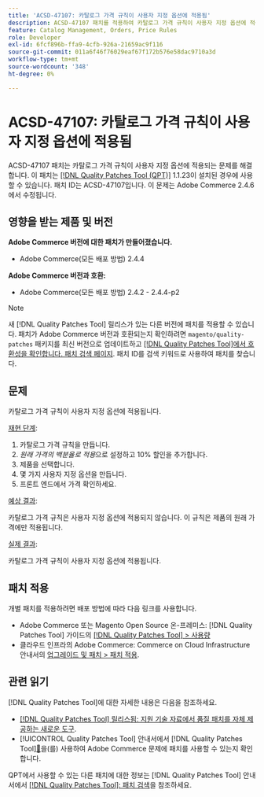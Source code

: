 ```yaml
---
title: 'ACSD-47107: 카탈로그 가격 규칙이 사용자 지정 옵션에 적용됨'
description: ACSD-47107 패치를 적용하여 카탈로그 가격 규칙이 사용자 지정 옵션에 적용되는 Adobe Commerce 문제를 해결합니다.
feature: Catalog Management, Orders, Price Rules
role: Developer
exl-id: 6fcf896b-ffa9-4cfb-926a-21659ac9f116
source-git-commit: 011a6f46f76029eaf67f172b576e58dac9710a3d
workflow-type: tm+mt
source-wordcount: '348'
ht-degree: 0%

---
```


# ACSD-47107: 카탈로그 가격 규칙이 사용자 지정 옵션에 적용됨

ACSD-47107 패치는 카탈로그 가격 규칙이 사용자 지정 옵션에 적용되는 문제를 해결합니다. 이 패치는 [[!DNL Quality Patches Tool (QPT)]](https://experienceleague.adobe.com/en/docs/commerce-operations/tools/quality-patches-tool/quality-patches-tool-to-self-serve-quality-patches) 1.1.23이 설치된 경우에 사용할 수 있습니다. 패치 ID는 ACSD-47107입니다. 이 문제는 Adobe Commerce 2.4.6에서 수정됩니다.

## 영향을 받는 제품 및 버전

**Adobe Commerce 버전에 대한 패치가 만들어졌습니다.**

* Adobe Commerce(모든 배포 방법) 2.4.4

**Adobe Commerce 버전과 호환:**

* Adobe Commerce(모든 배포 방법) 2.4.2 - 2.4.4-p2

>[!NOTE]
>
>새 [!DNL Quality Patches Tool] 릴리스가 있는 다른 버전에 패치를 적용할 수 있습니다. 패치가 Adobe Commerce 버전과 호환되는지 확인하려면 `magento/quality-patches` 패키지를 최신 버전으로 업데이트하고 [[!DNL Quality Patches Tool]에서 호환성을 확인합니다. 패치 검색 페이지](https://experienceleague.adobe.com/tools/commerce-quality-patches/index.html). 패치 ID를 검색 키워드로 사용하여 패치를 찾습니다.

## 문제

카탈로그 가격 규칙이 사용자 지정 옵션에 적용됩니다.

<u>재현 단계</u>:

1. 카탈로그 가격 규칙을 만듭니다.
1. *원래 가격의 백분율로 적용*&#x200B;으로 설정하고 10% 할인을 추가합니다.
1. 제품을 선택합니다.
1. 몇 가지 사용자 지정 옵션을 만듭니다.
1. 프론트 엔드에서 가격 확인하세요.

<u>예상 결과</u>:

카탈로그 가격 규칙은 사용자 지정 옵션에 적용되지 않습니다. 이 규칙은 제품의 원래 가격에만 적용됩니다.

<u>실제 결과</u>:

카탈로그 가격 규칙이 사용자 지정 옵션에 적용됩니다.

## 패치 적용

개별 패치를 적용하려면 배포 방법에 따라 다음 링크를 사용합니다.

* Adobe Commerce 또는 Magento Open Source 온-프레미스: [!DNL Quality Patches Tool] 가이드의 [[!DNL Quality Patches Tool] > 사용량](/help/tools/quality-patches-tool/usage.md)
* 클라우드 인프라의 Adobe Commerce: Commerce on Cloud Infrastructure 안내서의 [업그레이드 및 패치 > 패치 적용](https://experienceleague.adobe.com/docs/commerce-cloud-service/user-guide/develop/upgrade/apply-patches.html).

## 관련 읽기

[!DNL Quality Patches Tool]에 대한 자세한 내용은 다음을 참조하세요.

* [[!DNL Quality Patches Tool] 릴리스됨: 지원 기술 자료에서 품질 패치를 자체 제공하는 새로운 도구](https://experienceleague.adobe.com/en/docs/commerce-operations/tools/quality-patches-tool/quality-patches-tool-to-self-serve-quality-patches).
* [!UICONTROL Quality Patches Tool] 안내서에서  [!DNL Quality Patches Tool][&#128279;](/help/tools/quality-patches-tool/patches-available-in-qpt/check-patch-for-magento-issue-with-magento-quality-patches.md)을(를) 사용하여 Adobe Commerce 문제에 패치를 사용할 수 있는지 확인합니다.


QPT에서 사용할 수 있는 다른 패치에 대한 정보는 [!DNL Quality Patches Tool] 안내서에서 [[!DNL Quality Patches Tool]: 패치 검색](https://experienceleague.adobe.com/tools/commerce-quality-patches/index.html)을 참조하세요.
